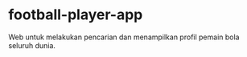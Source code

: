 # football-player-app
Web untuk melakukan pencarian dan menampilkan profil pemain bola seluruh dunia.
